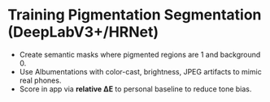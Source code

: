 # Training Pigmentation Segmentation (DeepLabV3+/HRNet)

- Create semantic masks where pigmented regions are 1 and background 0.
- Use Albumentations with color-cast, brightness, JPEG artifacts to mimic real phones.
- Score in app via **relative ΔE** to personal baseline to reduce tone bias.
